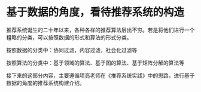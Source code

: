 # 基于数据的角度，看待推荐系统的构造

推荐系统诞生的二十年以来，各种各样的推荐算法层出不穷。若是将他们进行一个粗略的分类，可以按照数据的形式和算法的形式分类。

按照数据的分类中：协同过滤，内容过滤，社会化过滤等

按照算法的分类中：基于领域的算法、基于图的算法、基于矩阵分解的算法等

接下来的这部分内容，主要遵循项亮老师在《推荐系统实践》中的思路，进行基于数据的角度的推荐系统构建介绍。
